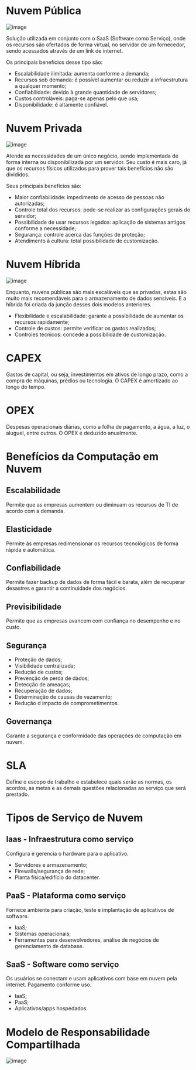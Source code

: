 # Nuvem Pública
![image](https://github.com/user-attachments/assets/74cf5a3d-8ecb-4d09-8259-f6f779d82447)

Solução utilizada em conjunto com o SaaS (Software como Serviço), onde os recursos são ofertados de forma virtual, no servidor de um fornecedor, sendo acessados através de um link de internet.

Os principais benefícios desse tipo são:
- Escalabilidade ilimitada: aumenta conforme a demanda;
- Recursos sob demanda: é possível aumentar ou reduzir a infraestrutura a qualquer momento;
- Confiabilidade: devido à grande quantidade de servidores;
- Custos controláveis: paga-se apenas pelo que usa;
- Disponibilidade: é altamente confiável.

# Nuvem Privada 
![image](https://github.com/user-attachments/assets/f605c412-5224-4a6e-a168-207235a684c0)

Atende as necessidades de um único negócio, sendo implementada de forma interna ou disponibilizada por um servidor. Seu custo é mais caro, já que os recursos físicos utilizados para prover tais benefícios não são divididos.

Seus principais benefícios são:
- Maior confiabilidade: impedimento de acesso de pessoas não autorizadas;
- Controle total dos recursos: pode-se realizar as configurações gerais do servidor;
- Possibilidade de usar recursos legados: aplicação de sistemas antigos conforme a necessidade;
- Segurança: controle acerca das funções de proteção;
- Atendimento à cultura: total possibilidade de customização.

# Nuvem Híbrida
![image](https://github.com/user-attachments/assets/bb0915a4-46cc-42bc-a39a-93f50fad539d)

Enquanto, nuvens públicas são mais escaláveis que as privadas, estas são muito mais recomendáveis para o armazenamento de dados sensíveis. E a híbrida foi criada da junção desses dois modelos anteriores.

- Flexibilidade e escalabilidade: garante a possibilidade de aumentar os recursos rapidamente;
- Controle de custos: permite verificar os gastos realizados;
- Controles técnicos: concede a possibilidade de customização.

# CAPEX
Gastos de capital, ou seja, investimentos em ativos de longo prazo, como a compra de máquinas, prédios ou tecnologia. O CAPEX é amortizado ao longo do tempo.

# OPEX
Despesas operacionais diárias, como a folha de pagamento, a água, a luz, o aluguel, entre outros. O OPEX é deduzido anualmente.

# Benefícios da Computação em Nuvem

## Escalabilidade
Permite que as empresas aumentem ou diminuam os recursos de TI de acordo com a demanda.

## Elasticidade
Permite às empresas redimensionar os recursos tecnológicos de forma rápida e automática.

## Confiabilidade
Permite fazer backup de dados de forma fácil e barata, além de recuperar desastres e garantir a continuidade dos negócios.

## Previsibilidade
Permite que as empresas avancem com confiança no desempenho e no custo.

## Segurança
- Proteção de dados;
- Visibilidade centralizada;
- Redução de custos;
- Prevenção de perda de dados;
- Detecção de ameaças;
- Recuperação de dados;
- Determinação de causas de vazamento;
- Redução d impacto de comprometimentos.

## Governança
Garante a segurança e conformidade das operações de computação em nuvem.

# SLA
Define o escopo de trabalho e estabelece quais serão as normas, os acordos, as metas e as demais questões relacionadas ao serviço que será prestado. 

# Tipos de Serviço de Nuvem

## Iaas - Infraestrutura como serviço
Configura e gerencia o hardware para o aplicativo.
- Servidores e armazenamento;
- Firewalls/segurança de rede;
- Planta física/edifício do datacenter.

## PaaS - Plataforma como serviço
Fornece ambiente para criação, teste e implantação de aplicativos de software.
- IaaS;
- Sistemas operacionais;
- Ferramentas para desenvolvedores, análise de negócios de gerenciamento de database.
  
## SaaS - Software como serviço
Os usuários se conectam e usam aplicativos com base em nuvem pela internet. Pagamento conforme uso.
- IaaS;
- PaaS;
- Aplicativos/apps hospedados.

# Modelo de Responsabilidade Compartilhada
![image](https://github.com/user-attachments/assets/20fde1a2-c561-4c02-b352-3c52aeda94cd)
